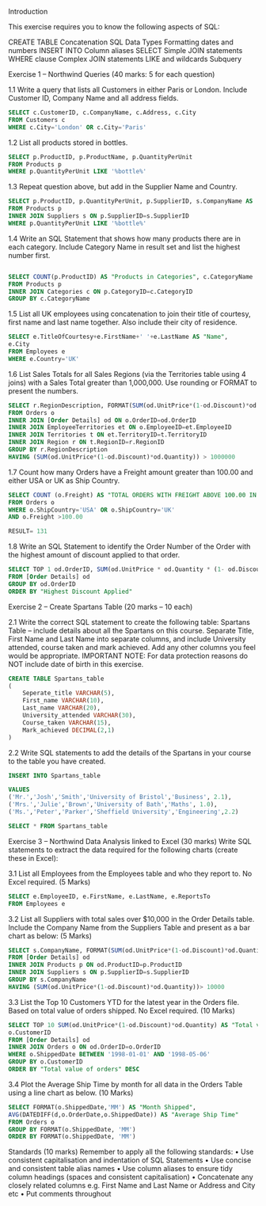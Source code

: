 Introduction

This exercise requires you to know the following aspects of SQL:

CREATE TABLE	Concatenation
SQL Data Types	Formatting dates and numbers
INSERT INTO	Column aliases
SELECT 	Simple JOIN statements
WHERE clause	Complex JOIN statements
LIKE and wildcards	Subquery


Exercise 1 – Northwind Queries (40 marks: 5 for each question)

1.1	Write a query that lists all Customers in either Paris or London. Include Customer ID, Company Name and all address fields.

```SQL
SELECT c.CustomerID, c.CompanyName, c.Address, c.City
FROM Customers c
WHERE c.City='London' OR c.City='Paris'
```
1.2	List all products stored in bottles.
```SQL
SELECT p.ProductID, p.ProductName, p.QuantityPerUnit
FROM Products p
WHERE p.QuantityPerUnit LIKE '%bottle%'
```
1.3	Repeat question above, but add in the Supplier Name and Country.

```SQL
SELECT p.ProductID, p.QuantityPerUnit, p.SupplierID, s.CompanyName AS 'Supplier Name', s.Country
FROM Products p
INNER JOIN Suppliers s ON p.SupplierID=s.SupplierID
WHERE p.QuantityPerUnit LIKE '%bottle%'
```

1.4	Write an SQL Statement that shows how many products there are in each category. Include Category Name in result set and list the highest number first.

```SQL

SELECT COUNT(p.ProductID) AS "Products in Categories", c.CategoryName
FROM Products p
INNER JOIN Categories c ON p.CategoryID=c.CategoryID
GROUP BY c.CategoryName
```

1.5	List all UK employees using concatenation to join their title of courtesy, first name and last name together. Also include their city of residence.

```SQL
SELECT e.TitleOfCourtesy+e.FirstName+' '+e.LastName AS "Name",
e.City
FROM Employees e
WHERE e.Country='UK'

```

1.6	List Sales Totals for all Sales Regions (via the Territories table using 4 joins) with a Sales Total greater than 1,000,000. Use rounding or FORMAT to present the numbers.
```SQL
SELECT r.RegionDescription, FORMAT(SUM(od.UnitPrice*(1-od.Discount)*od.Quantity), 'C') AS "Total Sales"
FROM Orders o
INNER JOIN [Order Details] od ON o.OrderID=od.OrderID
INNER JOIN EmployeeTerritories et ON o.EmployeeID=et.EmployeeID
INNER JOIN Territories t ON et.TerritoryID=t.TerritoryID
INNER JOIN Region r ON t.RegionID=r.RegionID
GROUP BY r.RegionDescription
HAVING (SUM(od.UnitPrice*(1-od.Discount)*od.Quantity)) > 1000000
```

1.7	Count how many Orders have a Freight amount greater than 100.00 and either USA or UK as Ship Country.
```SQL
SELECT COUNT (o.Freight) AS "TOTAL ORDERS WITH FREIGHT ABOVE 100.00 IN UK OR USA"
FROM Orders o
WHERE o.ShipCountry='USA' OR o.ShipCountry='UK'
AND o.Freight >100.00

RESULT= 131
```
1.8	Write an SQL Statement to identify the Order Number of the Order with the highest amount of discount applied to that order.
```SQL
SELECT TOP 1 od.OrderID, SUM(od.UnitPrice * od.Quantity * (1- od.Discount)) AS "Highest Discount Applied"
FROM [Order Details] od
GROUP BY od.OrderID
ORDER BY "Highest Discount Applied"
```

Exercise 2 – Create Spartans Table (20 marks – 10 each)

2.1 Write the correct SQL statement to create the following table:
Spartans Table – include details about all the Spartans on this course. Separate Title, First Name and Last Name into separate columns, and include University attended, course taken and mark achieved. Add any other columns you feel would be appropriate.
IMPORTANT NOTE: For data protection reasons do NOT include date of birth in this exercise.

```SQL
CREATE TABLE Spartans_table
(
    Seperate_title VARCHAR(5),
    First_name VARCHAR(10),
    Last_name VARCHAR(20),
    University_attended VARCHAR(30),
    Course_taken VARCHAR(15),
    Mark_achieved DECIMAL(2,1)
)

```
2.2 Write SQL statements to add the details of the Spartans in your course to the table you have created.

```SQL
INSERT INTO Spartans_table

VALUES
('Mr.','Josh','Smith','University of Bristol','Business', 2.1),
('Mrs.','Julie','Brown','University of Bath','Maths', 1.0),
('Ms.','Peter','Parker','Sheffield University','Engineering',2.2)

SELECT * FROM Spartans_table
```

Exercise 3 – Northwind Data Analysis linked to Excel (30 marks)
Write SQL statements to extract the data required for the following charts (create these in Excel):

3.1 List all Employees from the Employees table and who they report to. No Excel required. (5 Marks)

```SQL
SELECT e.EmployeeID, e.FirstName, e.LastName, e.ReportsTo
FROM Employees e
```

3.2 List all Suppliers with total sales over $10,000 in the Order Details table. Include the Company Name from the Suppliers Table and present as a bar chart as below: (5 Marks)
```SQL
SELECT s.CompanyName, FORMAT(SUM(od.UnitPrice*(1-od.Discount)*od.Quantity), 'C') AS "Total Sales"
FROM [Order Details] od
INNER JOIN Products p ON od.ProductID=p.ProductID
INNER JOIN Suppliers s ON p.SupplierID=s.SupplierID
GROUP BY s.CompanyName
HAVING (SUM(od.UnitPrice*(1-od.Discount)*od.Quantity))> 10000
```
 

3.3 List the Top 10 Customers YTD for the latest year in the Orders file. Based on total value of orders shipped. No Excel required. (10 Marks)

```SQL
SELECT TOP 10 SUM(od.UnitPrice*(1-od.Discount)*od.Quantity) AS "Total value of orders", 
o.CustomerID
FROM [Order Details] od
INNER JOIN Orders o ON od.OrderID=o.OrderID
WHERE o.ShippedDate BETWEEN '1998-01-01' AND '1998-05-06'
GROUP BY o.CustomerID
ORDER BY "Total value of orders" DESC
```

3.4 Plot the Average Ship Time by month for all data in the Orders Table using a line chart as below. (10 Marks)
```SQL
SELECT FORMAT(o.ShippedDate,'MM') AS "Month Shipped",
AVG(DATEDIFF(d,o.OrderDate,o.ShippedDate)) AS "Average Ship Time"
FROM Orders o
GROUP BY FORMAT(o.ShippedDate, 'MM') 
ORDER BY FORMAT(o.ShippedDate, 'MM')
```

Standards (10 marks)
Remember to apply all the following standards:
•	Use consistent capitalisation and indentation of SQL Statements
•	Use concise and consistent table alias names
•	Use column aliases to ensure tidy column headings (spaces and consistent capitalisation)
•	Concatenate any closely related columns e.g. First Name and Last Name or Address and City etc
•	Put comments throughout
